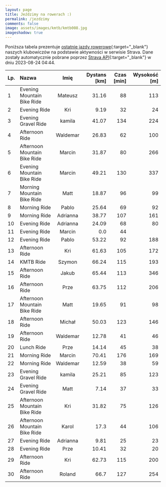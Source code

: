 ```yaml
---
layout: page
title: Jeździmy na rowerach :)
permalink: /jezdzimy
comments: false
image: assets/images/kmtb/kmtb008.jpg
imageshadow: true
---
```


Poniższa tabela prezentuje [ostatnie jazdy rowerowe](https://www.strava.com/clubs/336381){:target="_blank"} naszych klubowiczów na podstawie aktywności w serwisie Strava. Dane zostały automatycznie pobrane poprzez [Strava API](https://developers.strava.com/docs/reference/#api-Clubs-getClubActivitiesById){:target="_blank"} w dniu 2023-08-24 04:44.

Lp. | Nazwa | Imię | Dystans [km] | Czas [min] | Wysokość [m]
:--- | :--- | :---: | ---: | ---: | ---:
1|Evening Mountain Bike Ride|Mateusz|31.16|88|113
2|Evening Ride|Kri|9.19|32|24
3|Evening Gravel Ride|kamila|41.07|134|224
4|Afternoon Ride|Waldemar|26.83|62|100
5|Afternoon Mountain Bike Ride|Marcin|31.87|80|266
6|Evening Mountain Bike Ride|Marcin|49.21|130|337
7|Morning Mountain Bike Ride|Matt|18.87|96|99
8|Morning Ride|Pablo|25.64|69|92
9|Morning Ride|Adrianna|38.77|107|161
10|Evening Ride|Adrianna|24.09|68|80
11|Evening Ride|Marcin|0.0|44|
12|Evening Ride|Pablo|53.22|92|188
13|Afternoon Ride|Kri|61.63|105|172
14|KMTB Ride|Szymon|66.24|115|193
15|Afternoon Ride|Jakub|65.44|113|346
16|Afternoon Ride|Prze|63.75|112|206
17|Afternoon Mountain Bike Ride|Matt|19.65|91|98
18|Afternoon Ride|Michał|50.03|123|146
19|Afternoon Ride|Waldemar|12.78|41|46
20|Lunch Ride|Prze|14.14|45|38
21|Morning Ride|Marcin|70.41|176|169
22|Morning Ride|Waldemar|12.59|38|59
23|Evening Gravel Ride|kamila|25.21|85|123
24|Evening Gravel Ride|Matt|7.14|37|33
25|Afternoon Mountain Bike Ride|Kri|31.82|75|126
26|Afternoon Mountain Bike Ride|Karol|17.3|44|106
27|Evening Ride|Adrianna|9.81|25|23
28|Evening Ride|Prze|10.41|32|20
29|Afternoon Ride|Kri|62.73|115|200
30|Afternoon Ride|Roland|66.7|127|254

